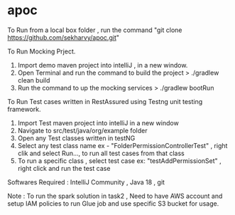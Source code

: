 # apoc


To Run from a local box folder , run the command "git clone https://github.com/sekharvy/apoc.git" 

To Run Mocking Prject.

1. Import demo maven project into intelliJ , in a new window.
2. Open Terminal and run the command to build the project > ./gradlew clean build 
3. Run the command to up the mocking services > ./gradlew bootRun   


To Run Test cases written in RestAssured using Testng unit testing framework.

1. Import Test maven project into intelliJ in a new window
2. Navigate to src/test/java/org/example folder
3. Open any Test classes written in testNG
4. Select any test class name ex - "FolderPermissionControllerTest" , right clik and select Run..., to run all test cases from that class
5. To run a specific class , select test case ex: "testAddPermissionSet" , right click and run the test case

Softwares Required : 
IntelliJ Community , Java 18 , git

Note : 
To run the spark solution in task2 , Need to have AWS account and setup IAM policies to run Glue job and use specific S3 bucket for usage.
